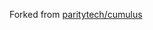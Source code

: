 Forked from [paritytech/cumulus](https://github.com/moondance-labs/polkadot-sdk/tree/tanssi-polkadot-v1.1.0/pallets/collator-selection)
